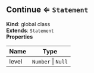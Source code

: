 <a name="Continue"></a>

## Continue ⇐ <code>Statement</code>
**Kind**: global class  
**Extends**: <code>Statement</code>  
**Properties**

| Name | Type |
| --- | --- |
| level | <code>Number</code> \| <code>Null</code> | 

